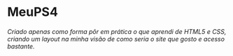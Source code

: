 # MeuPS4


###### Criado apenas como forma pôr em prática o que aprendi de HTML5 e CSS, criando um layout na minha visão de como seria o site que gosto e acesso bastante. 
